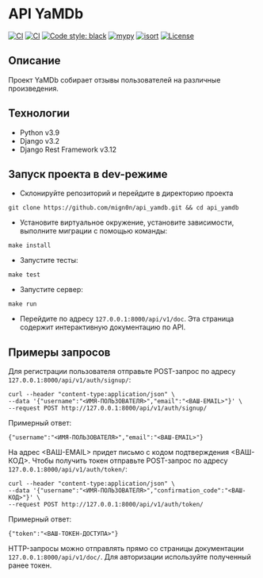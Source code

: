 # API YaMDb

[![CI](https://github.com/mign0n/api_yamdb/actions/workflows/python-app.yml/badge.svg?branch=master)](https://github.com/mign0n/api_yamdb/actions/workflows/python-app.yml)
[![CI](https://github.com/mign0n/api_yamdb/actions/workflows/python-app.yml/badge.svg?branch=develop)](https://github.com/mign0n/api_yamdb/actions/workflows/python-app.yml)
[![Code style: black](https://img.shields.io/badge/code%20style-black-000000.svg)](https://github.com/psf/black)
[![mypy](https://www.mypy-lang.org/static/mypy_badge.svg)](https://github.com/python/mypy)
[![isort](https://camo.githubusercontent.com/fe4a658dd745f746410f961ae45d44355db1cc0e4c09c7877d265c1380248943/68747470733a2f2f696d672e736869656c64732e696f2f62616467652f253230696d706f7274732d69736f72742d2532333136373462313f7374796c653d666c6174266c6162656c436f6c6f723d656638333336)](https://pycqa.github.io/isort/)
[![License](https://img.shields.io/badge/License-BSD_3--Clause-blue.svg)](https://opensource.org/licenses/BSD-3-Clause)

## Описание

Проект YaMDb собирает отзывы пользователей на различные произведения.

## Технологии

- Python v3.9
- Django v3.2
- Django Rest Framework v3.12

## Запуск проекта в dev-режиме

- Склонируйте репозиторий и перейдите в директорию проекта

```shell
git clone https://github.com/mign0n/api_yamdb.git && cd api_yamdb
```

- Установите виртуальное окружение, установите зависимости, выполните миграции
с помощью команды:

```shell
make install
```

- Запустите тесты:

```shell
make test
```

- Запустите сервер:

```shell
make run
```

- Перейдите по адресу `127.0.0.1:8000/api/v1/doc`. Эта страница содержит
интерактивную документацию по API.

## Примеры запросов

Для регистрации пользователя отправьте POST-запрос по адресу
`127.0.0.1:8000/api/v1/auth/signup/`:

```shell
curl --header "content-type:application/json" \
--data '{"username":"<ИМЯ-ПОЛЬЗОВАТЕЛЯ>","email":"<ВАШ-EMAIL>"}' \
--request POST http://127.0.0.1:8000/api/v1/auth/signup/
```

Примерный ответ:

```text
{"username":"<ИМЯ-ПОЛЬЗОВАТЕЛЯ>","email":"<ВАШ-EMAIL>"}
```

На адрес <ВАШ-EMAIL> придет письмо с кодом подтверждения <ВАШ-КОД>.
Чтобы получить токен отправьте POST-запрос по адресу
`127.0.0.1:8000/api/v1/auth/token/`:

```shell
curl --header "content-type:application/json" \
--data '{"username":"<ИМЯ-ПОЛЬЗОВАТЕЛЯ>","confirmation_code":"<ВАШ-КОД>"}' \
--request POST http://127.0.0.1:8000/api/v1/auth/token/
```

Примерный ответ:

```text
{"token":"<ВАШ-ТОКЕН-ДОСТУПА>"}
```

HTTP-запросы можно отправлять прямо со страницы документации
`127.0.0.1:8000/api/v1/doc/`.
 Для авторизации используйте полученный ранее токен.
